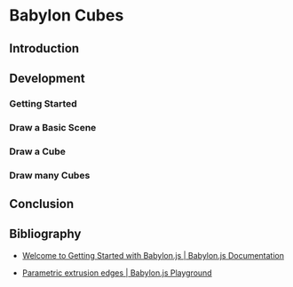 # Babylon Cubes

## Introduction

## Development

### Getting Started

### Draw a Basic Scene

### Draw a Cube

### Draw many Cubes

## Conclusion

## Bibliography

- [Welcome to Getting Started with Babylon.js | Babylon.js Documentation](https://doc.babylonjs.com/start)

- [Parametric extrusion edges | Babylon.js Playground](https://www.babylonjs-playground.com/#TYAHX#123)
